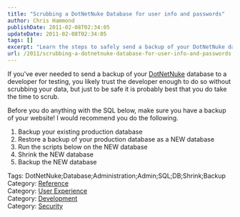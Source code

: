 ```yaml
---
title: "Scrubbing a DotNetNuke Database for user info and passwords"
author: Chris Hammond
publishDate: 2011-02-08T02:34:05
updateDate: 2011-02-08T02:34:05
tags: []
excerpt: "Learn the steps to safely send a backup of your DotNetNuke database for testing without risking your data. Backup, restore, scrub, and shrink for security! #DotNetNuke #Database #Security"
url: /2011/scrubbing-a-dotnetnuke-database-for-user-info-and-passwords  # Use the generated URL with year
---
```

<p>If you’ve ever needed to send a backup of your <a href="https://www.dotnetnuke.com">DotNetNuke</a> database to a developer for testing, you likely trust the developer enough to do so without scrubbing your data, but just to be safe it is probably best that you do take the time to scrub.</p>  <p>Before you do anything with the SQL below, make sure you have a backup of your website! I would recommend you do the following.</p>  <ol>   <li>Backup your existing production database </li>    <li>Restore a backup of your production database as a NEW database </li>    <li>Run the scripts below on the NEW database </li>    <li>Shrink the NEW database </li>    <li>Backup the NEW database </li> </ol>  <div class="tags">Tags: DotNetNuke;Database;Administration;Admin;SQL;DB;Shrink;Backup</div><div class="category">Category: <a href=https://www.dotnetnuke.com/Resources/Blogs/tabid/825/CatID/6/Default.aspx>Reference</a></div><div class="category">Category: <a href=https://www.dotnetnuke.com/Resources/Blogs/tabid/825/CatID/2/Default.aspx>User Experience</a></div><div class="category">Category: <a href=https://www.dotnetnuke.com/Resources/Blogs/tabid/825/CatID/9/Default.aspx>Development</a></div><div class="category">Category: <a href=https://www.dotnetnuke.com/Resources/Blogs/tabid/825/CatID/10/Default.aspx>Security</a></div><img src="https://feeds.feedburner.com/~r/dnndaily/~4/g1JbtBtt5rg" height="1" width="1"/>


